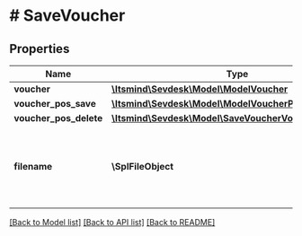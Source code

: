 # # SaveVoucher

## Properties

Name | Type | Description | Notes
------------ | ------------- | ------------- | -------------
**voucher** | [**\Itsmind\Sevdesk\Model\ModelVoucher**](ModelVoucher.md) |  |
**voucher_pos_save** | [**\Itsmind\Sevdesk\Model\ModelVoucherPos[]**](ModelVoucherPos.md) |  | [optional]
**voucher_pos_delete** | [**\Itsmind\Sevdesk\Model\SaveVoucherVoucherPosDelete**](SaveVoucherVoucherPosDelete.md) |  | [optional]
**filename** | **\SplFileObject** | Filename of a previously upload file which should be attached. | [optional]

[[Back to Model list]](../../README.md#models) [[Back to API list]](../../README.md#endpoints) [[Back to README]](../../README.md)
